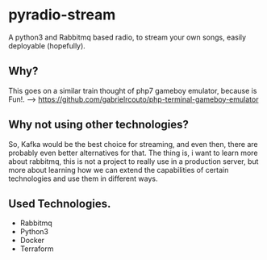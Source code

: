 # pyradio-stream
A python3 and Rabbitmq based radio, to stream your own songs, easily deployable (hopefully).

## Why?

This goes on a similar train thought of php7 gameboy emulator, because is Fun!. -->  https://github.com/gabrielrcouto/php-terminal-gameboy-emulator

## Why not using other technologies?

So, Kafka would be the best choice for streaming, and even then, there are probably even better alternatives for that. The thing is, i want to learn more about rabbitmq, this is not a project to really use in a production server, but more about learning how we can extend the capabilities of certain technologies and use them in different ways.

## Used Technologies.

* Rabbitmq
* Python3
* Docker
* Terraform
